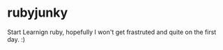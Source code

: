 rubyjunky
=========
Start Learnign ruby, hopefully I won't get frastruted and quite on the first day. :)

